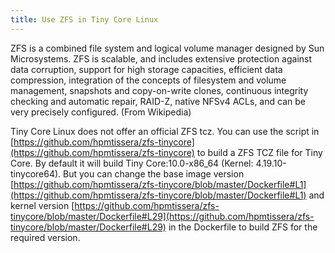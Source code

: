 ```yaml
---
title: Use ZFS in Tiny Core Linux
---
```


ZFS is a combined file system and logical volume manager designed by Sun Microsystems. ZFS is scalable, and includes extensive protection against data corruption, support for high storage capacities, efficient data compression, integration of the concepts of filesystem and volume management, snapshots and copy-on-write clones, continuous integrity checking and automatic repair, RAID-Z, native NFSv4 ACLs, and can be very precisely configured. (From Wikipedia)


Tiny Core Linux does not offer an official ZFS tcz. You can use the script in [https://github.com/hpmtissera/zfs-tinycore](https://github.com/hpmtissera/zfs-tinycore) to build a ZFS TCZ file for Tiny Core. By default it will build Tiny Core:10.0-x86_64 (Kernel: 4.19.10-tinycore64). But you can change the base image version [https://github.com/hpmtissera/zfs-tinycore/blob/master/Dockerfile#L1](https://github.com/hpmtissera/zfs-tinycore/blob/master/Dockerfile#L1) and kernel version [https://github.com/hpmtissera/zfs-tinycore/blob/master/Dockerfile#L29](https://github.com/hpmtissera/zfs-tinycore/blob/master/Dockerfile#L29) in the Dockerfile to build ZFS for the required version.
